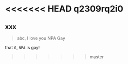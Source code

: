 <<<<<<< HEAD
q2309rq2i0
=======
## xxx

> abc, I love you NPA Gay

that it, `NPA` is gay!
>>>>>>> master

